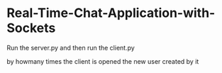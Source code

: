 # Real-Time-Chat-Application-with-Sockets

Run the server.py and then run the client.py 

by howmany times the client is opened the new user created by it
